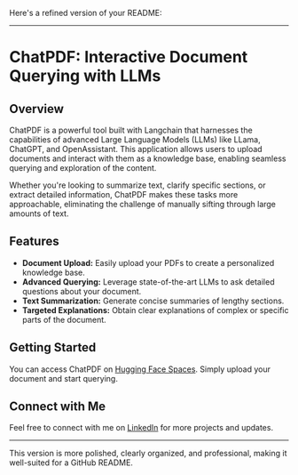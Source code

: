 Here's a refined version of your README:

---

# ChatPDF: Interactive Document Querying with LLMs

## Overview

ChatPDF is a powerful tool built with Langchain that harnesses the capabilities of advanced Large Language Models (LLMs) like LLama, ChatGPT, and OpenAssistant. This application allows users to upload documents and interact with them as a knowledge base, enabling seamless querying and exploration of the content.

Whether you're looking to summarize text, clarify specific sections, or extract detailed information, ChatPDF makes these tasks more approachable, eliminating the challenge of manually sifting through large amounts of text.

## Features

- **Document Upload:** Easily upload your PDFs to create a personalized knowledge base.
- **Advanced Querying:** Leverage state-of-the-art LLMs to ask detailed questions about your document.
- **Text Summarization:** Generate concise summaries of lengthy sections.
- **Targeted Explanations:** Obtain clear explanations of complex or specific parts of the document.

## Getting Started

You can access ChatPDF on [Hugging Face Spaces](https://huggingface.co/spaces/AeroArtz/ChatPDF). Simply upload your document and start querying.

## Connect with Me

Feel free to connect with me on [LinkedIn](https://www.linkedin.com/in/sriom-dash-a390a4174/) for more projects and updates.

---

This version is more polished, clearly organized, and professional, making it well-suited for a GitHub README.
